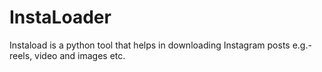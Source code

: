 # InstaLoader
Instaload is a python tool that helps in downloading Instagram posts e.g.- reels, video and images etc.
